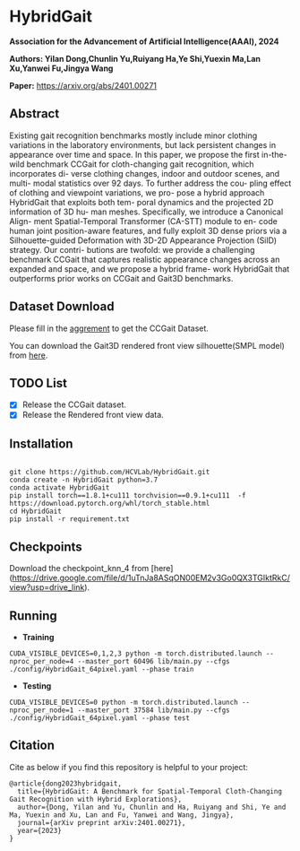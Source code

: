 # HybridGait

<!-- Project Page | Video | Paper | Data -->

<!-- ![Reconstructed Objects](path_to_images) -->

**Association for the Advancement of Artificial Intelligence(AAAI), 2024**

**Authors: Yilan Dong,Chunlin Yu,Ruiyang Ha,Ye Shi,Yuexin Ma,Lan Xu,Yanwei Fu,Jingya Wang**

**Paper:** https://arxiv.org/abs/2401.00271

<!-- Conference: AAAI 2024 -->

<!-- This is the official repo for the implementation of HybridGait: A Benchmark for Spatial-Temporal Cloth-Changing Gait Recognition with Hybrid Explorations -->

<!-- ## Updates

- 2023/06/19: The hand tracking code is released here: [EasyMocap](link_to_EasyMocap)
- 2023/02/13: For people who do not want to run hand tracking, we provide the processed hand tracking results: [HOD_S1_HT](link) and [HOD_D1_HT](link).  -->

## Abstract
Existing gait recognition benchmarks mostly include minor clothing variations in the laboratory environments, but lack persistent changes in appearance over time and space. In this paper, we propose the first in-the-wild benchmark CCGait for cloth-changing gait recognition, which incorporates di- verse clothing changes, indoor and outdoor scenes, and multi- modal statistics over 92 days. To further address the cou- pling effect of clothing and viewpoint variations, we pro- pose a hybrid approach HybridGait that exploits both tem- poral dynamics and the projected 2D information of 3D hu- man meshes. Specifically, we introduce a Canonical Align- ment Spatial-Temporal Transformer (CA-STT) module to en- code human joint position-aware features, and fully exploit 3D dense priors via a Silhouette-guided Deformation with 3D-2D Appearance Projection (SilD) strategy. Our contri- butions are twofold: we provide a challenging benchmark CCGait that captures realistic appearance changes across an expanded and space, and we propose a hybrid frame- work HybridGait that outperforms prior works on CCGait and Gait3D benchmarks.

## Dataset Download

Please  fill in the [aggrement](https://drive.google.com/file/d/1X7f7u_ddjadQllaTyTaRb6E0kw5uTwof/view?usp=drive_link) to get the CCGait Dataset. 

You can download the Gait3D rendered front view silhouette(SMPL model) from [here](https://drive.google.com/drive/folders/13VmVJ-l_ybCu0sOmYXx0g5m_ANOUXIuH?usp=sharing).

## TODO List

- [x] Release the CCGait dataset.
- [x] Release the Rendered front view data.

## Installation

<!-- ### Set up the environment -->
```shell

git clone https://github.com/HCVLab/HybridGait.git
conda create -n HybridGait python=3.7
conda activate HybridGait
pip install torch==1.8.1+cu111 torchvision==0.9.1+cu111  -f https://download.pytorch.org/whl/torch_stable.html
cd HybridGait
pip install -r requirement.txt

```

## Checkpoints
Download the checkpoint_knn_4 from [here] (https://drive.google.com/file/d/1uTnJa8ASqON00EM2v3Go0QX3TGIktRkC/view?usp=drive_link).

## Running

- **Training**
```shell
CUDA_VISIBLE_DEVICES=0,1,2,3 python -m torch.distributed.launch --nproc_per_node=4 --master_port 60496 lib/main.py --cfgs ./config/HybridGait_64pixel.yaml --phase train
```

- **Testing**
```shell
CUDA_VISIBLE_DEVICES=0 python -m torch.distributed.launch --nproc_per_node=1 --master_port 37584 lib/main.py --cfgs ./config/HybridGait_64pixel.yaml --phase test
```


## Citation

Cite as below if you find this repository is helpful to your project:

```
@article{dong2023hybridgait,
  title={HybridGait: A Benchmark for Spatial-Temporal Cloth-Changing Gait Recognition with Hybrid Explorations},
  author={Dong, Yilan and Yu, Chunlin and Ha, Ruiyang and Shi, Ye and Ma, Yuexin and Xu, Lan and Fu, Yanwei and Wang, Jingya},
  journal={arXiv preprint arXiv:2401.00271},
  year={2023}
}
```